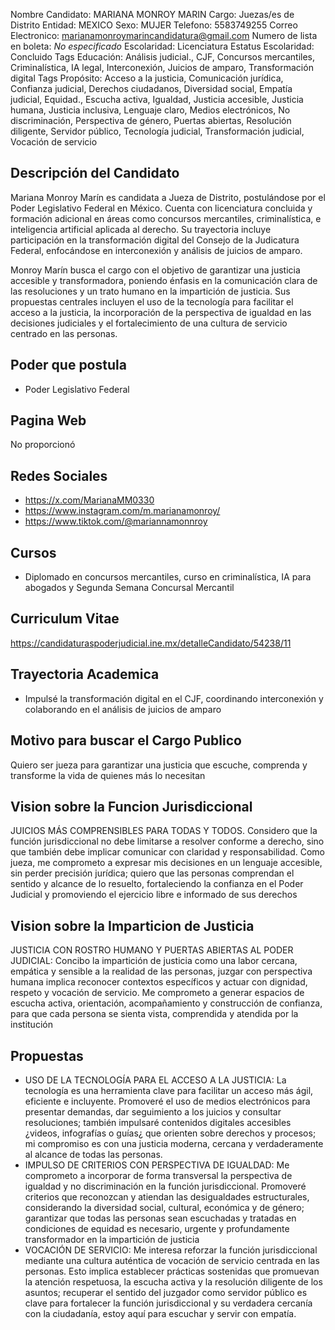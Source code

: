 Nombre Candidato: MARIANA MONROY MARIN
Cargo: Juezas/es de Distrito
Entidad: MEXICO
Sexo: MUJER
Telefono: 5583749255
Correo Electronico: marianamonroymarincandidatura@gmail.com
Numero de lista en boleta: *No especificado*
Escolaridad: Licenciatura
Estatus Escolaridad: Concluido
Tags Educación: Análisis judicial., CJF, Concursos mercantiles, Criminalística, IA legal, Interconexión, Juicios de amparo, Transformación digital
Tags Propósito: Acceso a la justicia, Comunicación jurídica, Confianza judicial, Derechos ciudadanos, Diversidad social, Empatía judicial, Equidad., Escucha activa, Igualdad, Justicia accesible, Justicia humana, Justicia inclusiva, Lenguaje claro, Medios electrónicos, No discriminación, Perspectiva de género, Puertas abiertas, Resolución diligente, Servidor público, Tecnología judicial, Transformación judicial, Vocación de servicio


## Descripción del Candidato 

Mariana Monroy Marín es candidata a Jueza de Distrito, postulándose por el Poder Legislativo Federal en México. Cuenta con licenciatura concluida y formación adicional en áreas como concursos mercantiles, criminalística, e inteligencia artificial aplicada al derecho. Su trayectoria incluye participación en la transformación digital del Consejo de la Judicatura Federal, enfocándose en interconexión y análisis de juicios de amparo.

Monroy Marín busca el cargo con el objetivo de garantizar una justicia accesible y transformadora, poniendo énfasis en la comunicación clara de las resoluciones y un trato humano en la impartición de justicia. Sus propuestas centrales incluyen el uso de la tecnología para facilitar el acceso a la justicia, la incorporación de la perspectiva de igualdad en las decisiones judiciales y el fortalecimiento de una cultura de servicio centrado en las personas.


## Poder que postula

- Poder Legislativo Federal


## Pagina Web

No proporcionó


## Redes Sociales

- https://x.com/MarianaMM0330
- https://www.instagram.com/m.marianamonroy/
- https://www.tiktok.com/@mariannamonnroy


## Cursos

- Diplomado en concursos mercantiles, curso en criminalística, IA para abogados y Segunda Semana Concursal Mercantil


## Curriculum Vitae

https://candidaturaspoderjudicial.ine.mx/detalleCandidato/54238/11


## Trayectoria Academica

- Impulsé la transformación digital en el CJF, coordinando interconexión y colaborando en el análisis de juicios de amparo


## Motivo para buscar el Cargo Publico

Quiero ser jueza para garantizar una justicia que escuche, comprenda y transforme la vida de quienes más lo necesitan


## Vision sobre la Funcion Jurisdiccional

JUICIOS MÁS COMPRENSIBLES PARA TODAS Y TODOS. Considero que la función jurisdiccional no debe limitarse a resolver conforme a derecho, sino que también debe implicar comunicar con claridad y responsabilidad. Como jueza, me comprometo a expresar mis decisiones en un lenguaje accesible, sin perder precisión jurídica; quiero que las personas comprendan el sentido y alcance de lo resuelto, fortaleciendo la confianza en el Poder Judicial y promoviendo el ejercicio libre e informado de sus derechos


## Vision sobre la Imparticion de Justicia

JUSTICIA CON ROSTRO HUMANO Y PUERTAS ABIERTAS AL PODER JUDICIAL: Concibo la impartición de justicia como una labor cercana, empática y sensible a la realidad de las personas, juzgar con perspectiva humana implica reconocer contextos específicos y actuar con dignidad, respeto y vocación de servicio. Me comprometo a generar espacios de escucha activa, orientación, acompañamiento y construcción de confianza, para que cada persona se sienta vista, comprendida y atendida por la institución


## Propuestas

- USO DE LA TECNOLOGÍA PARA EL ACCESO A LA JUSTICIA: La tecnología es una herramienta clave para facilitar un acceso más ágil, eficiente e incluyente. Promoveré el uso de medios electrónicos para presentar demandas, dar seguimiento a los juicios y consultar resoluciones; también impulsaré contenidos digitales accesibles ¿videos, infografías o guías¿ que orienten sobre derechos y procesos; mi compromiso es con una justicia moderna, cercana y verdaderamente al alcance de todas las personas.
- IMPULSO DE CRITERIOS CON PERSPECTIVA DE IGUALDAD: Me comprometo a incorporar de forma transversal la perspectiva de igualdad y no discriminación en la función jurisdiccional. Promoveré criterios que reconozcan y atiendan las desigualdades estructurales, considerando la diversidad social, cultural, económica y de género; garantizar que todas las personas sean escuchadas y tratadas en condiciones de equidad es necesario, urgente y profundamente transformador en la impartición de justicia
- VOCACIÓN DE SERVICIO: Me interesa reforzar la función jurisdiccional mediante una cultura auténtica de vocación de servicio centrada en las personas. Esto implica establecer prácticas sostenidas que promuevan la atención respetuosa, la escucha activa y la resolución diligente de los asuntos; recuperar el sentido del juzgador como servidor público es clave para fortalecer la función jurisdiccional y su verdadera cercanía con la ciudadanía, estoy aquí para escuchar y servir con empatía.

